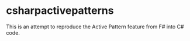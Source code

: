 # csharpactivepatterns
This is an attempt to reproduce the Active Pattern feature from F# into C# code.
